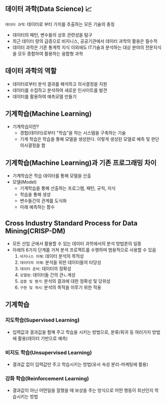 ## 데이터 과학(Data Science) 📈
`데이터 과학`: 데이터로 부터 가치를 추출하는 모든 기술의 총칭

- 데이터의 패턴, 변수들의 상호 관련성을 탐구
- 최근 데이터 량의 급증으로 비지니스, 공공기관에서 데이터 과학의 활용은 필수적
- 데이터 과학은 기존 통계학 지식 이외에도 IT기술과 분석하는 대상 분야의 전문지식을 모두 종합하여 활용하는 융합형 과학



## 데이터 과학의 역할
- 데이터로부터 분석 결과를 해석하고 의사결정을 지원
- 데이터를 수집하고 분석하여 새로운 인사이트를 발견
- 데이터를 활용하여 예측모델 만들기


## 기계학습(Machine Learning)
- 기계학습이란?
  - 경헙(데이터)로부터 "학습"을 하는 시스템을 구축하는 기술
  - 기계 학습은 학습을 통해 모델을 생성한다. 이렇게 생성된 모델로 예측 및 판단 의사결정을 함
 

## 기계학습(Machine Learning)과 기존 프로그래밍 차이
- 기계학습은 학습 데이터를 통해 모델을 산출
- 모델(Model)
  - 기계학습을 통해 산출하는 프로그램, 패턴, 규칙, 지식
  - 학습을 통해 생성
  - 변수들간의 관계를 도식화
  - 미래 예측하는 함수


## Cross Industry Standard Process for Data Mining(CRISP-DM)
- 모든 산업 군에서 활용할 수 있는 데이터 과학에서의 분석 방법론의 일종
- 아래의 6가지 단계를 거쳐 분석 프로젝트를 수행하며 범용적으로 사용할 수 있음
  1. `비지니스 이해`: 데이터 분석의 목적성
  2. `데이터의 이해`: 분석을 위한 데이터들의 타당성
  3. `데이터 준비`: 데이터의 정확성
  4. `모델링`: 데이터들 간의 관ㄴ계성
  5. `검증 및 평가`: 분석의 결과에 대한 정확성 및 당위성
  6. `구현 및 게시`: 분석의 목적을 이루기 위한 적용


## 기계학습
### 지도학습(Supervised Learning)
- 입력값과 결과값을 함꼐 주고 학습을 시키는 방법으로, 분류/회귀 등 여러가지 방법에 활용(데이터 기반으로 예측)

### 비지도 학습(Unsupervised Learning)
- 결과값 없이 입력값만 주고 학습시키는 방법(유사 속성 분리-마케팅에 활용)

### 강화 학습(Reinforcement Learning)
- 결과값이 아닌 어떤일을 잘했을 때 보상을 주는 방식으로 어떤 행동이 최선인지 학습시키는 방법

  
